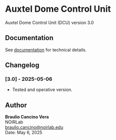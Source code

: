 # Auxtel Dome Control Unit

Auxtel Dome Control Unit (DCU) version 3.0

## Documentation
See [documentation](docs/Dome%20Manual.pdf) for technical details.

## Changelog

### [3.0] - 2025-05-06
- Tested and operative version. 

## Author
**Braulio Cancino Vera**\
NOIRLab\
[braulio.cancino@noirlab.edu](mailto\:braulio.cancino@noirlab.edu)\
Date: May 6, 2025